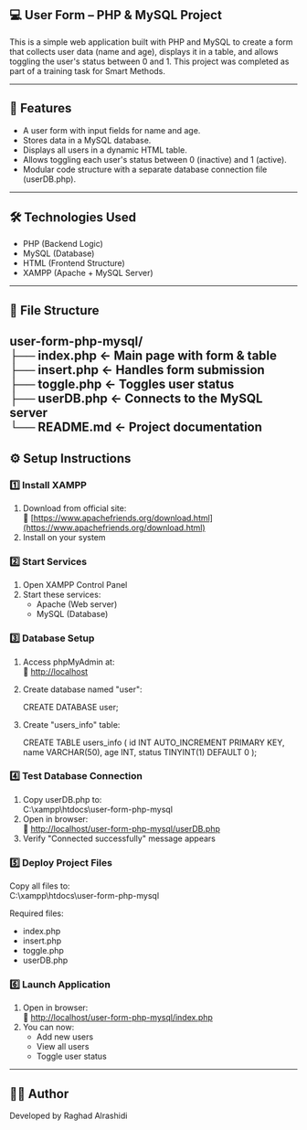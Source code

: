 ## 💻 User Form – PHP & MySQL Project  

This is a simple web application built with PHP and MySQL to create a form that collects user data (name and age), displays it in a table, and allows toggling the user's status between 0 and 1. This project was completed as part of a training task for Smart Methods.  

---

## 🚀 Features  
- A user form with input fields for name and age.  
- Stores data in a MySQL database.  
- Displays all users in a dynamic HTML table.  
- Allows toggling each user's status between 0 (inactive) and 1 (active).  
- Modular code structure with a separate database connection file (userDB.php).  

---

## 🛠 Technologies Used  
- PHP (Backend Logic)  
- MySQL (Database)  
- HTML (Frontend Structure)  
- XAMPP (Apache + MySQL Server)  

---

## 📁 File Structure  
user-form-php-mysql/  
├── index.php        ← Main page with form & table  
├── insert.php      ← Handles form submission  
├── toggle.php      ← Toggles user status  
├── userDB.php      ← Connects to the MySQL server  
└── README.md       ← Project documentation  
---

## ⚙️ Setup Instructions  

### 1️⃣ Install XAMPP  
1. Download from official site:  
   🔗 [https://www.apachefriends.org/download.html](https://www.apachefriends.org/download.html)  
2. Install on your system  

### 2️⃣ Start Services  
1. Open XAMPP Control Panel  
2. Start these services:  
   - Apache (Web server)  
   - MySQL (Database)  

### 3️⃣ Database Setup  
1. Access phpMyAdmin at:  
   🔗 [http://localhost](http://localhost)  
2. Create database named "user":  
  
   CREATE DATABASE user;
   
3. Create "users_info" table:  
  
   CREATE TABLE users_info (
     id INT AUTO_INCREMENT PRIMARY KEY,
     name VARCHAR(50),
     age INT,
     status TINYINT(1) DEFAULT 0
   );
   
### 4️⃣ Test Database Connection  
1. Copy userDB.php to:  
   C:\xampp\htdocs\user-form-php-mysql  
2. Open in browser:  
   🔗 [http://localhost/user-form-php-mysql/userDB.php](http://localhost/user-form-php-mysql/userDB.php)  
3. Verify "Connected successfully" message appears  

### 5️⃣ Deploy Project Files  
Copy all files to:  
C:\xampp\htdocs\user-form-php-mysql  

Required files:  
- index.php  
- insert.php  
- toggle.php  
- userDB.php  

### 6️⃣ Launch Application  
1. Open in browser:  
   🔗 [http://localhost/user-form-php-mysql/index.php](http://localhost/user-form-php-mysql/index.php)  
2. You can now:  
   - Add new users  
   - View all users  
   - Toggle user status  

---

## 👩‍💻 Author  
Developed by Raghad Alrashidi  
